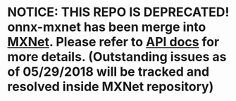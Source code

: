 NOTICE: THIS REPO IS DEPRECATED! onnx-mxnet has been merge into [MXNet](https://github.com/apache/incubator-mxnet/tree/master/python/mxnet/contrib/onnx/). 
Please refer to [API docs](http://mxnet.incubator.apache.org/api/python/contrib/onnx.html) for more details.
(Outstanding issues as of 05/29/2018 will be tracked and resolved inside MXNet repository) 
=======
